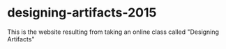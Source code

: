 # designing-artifacts-2015
This is the website resulting from taking an online class called "Designing Artifacts"
